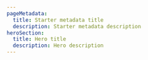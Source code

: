 ```yaml
---
pageMetadata:
  title: Starter metadata title
  description: Starter metadata description
heroSection:
  title: Hero title
  description: Hero description
---
```

